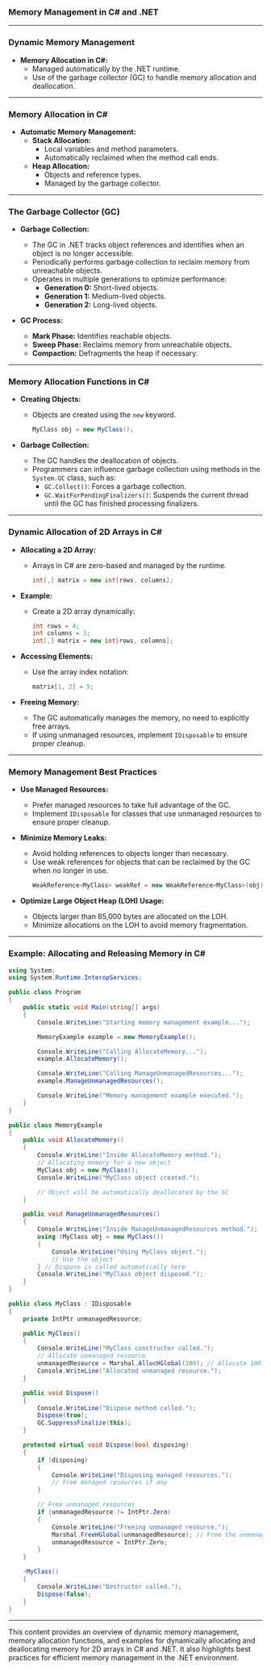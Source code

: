### Memory Management in C# and .NET

---

### Dynamic Memory Management

- **Memory Allocation in C#:**
  - Managed automatically by the .NET runtime.
  - Use of the garbage collector (GC) to handle memory allocation and deallocation.

---

### Memory Allocation in C#

- **Automatic Memory Management:**
  - **Stack Allocation:** 
    - Local variables and method parameters.
    - Automatically reclaimed when the method call ends.
  - **Heap Allocation:** 
    - Objects and reference types.
    - Managed by the garbage collector.

---

### The Garbage Collector (GC)

- **Garbage Collection:**
  - The GC in .NET tracks object references and identifies when an object is no longer accessible.
  - Periodically performs garbage collection to reclaim memory from unreachable objects.
  - Operates in multiple generations to optimize performance:
    - **Generation 0:** Short-lived objects.
    - **Generation 1:** Medium-lived objects.
    - **Generation 2:** Long-lived objects.

- **GC Process:**
  - **Mark Phase:** Identifies reachable objects.
  - **Sweep Phase:** Reclaims memory from unreachable objects.
  - **Compaction:** Defragments the heap if necessary.

---

### Memory Allocation Functions in C#

- **Creating Objects:**
  - Objects are created using the `new` keyword.
    ```csharp
    MyClass obj = new MyClass();
    ```

- **Garbage Collection:**
  - The GC handles the deallocation of objects.
  - Programmers can influence garbage collection using methods in the `System.GC` class, such as:
    - `GC.Collect()`: Forces a garbage collection.
    - `GC.WaitForPendingFinalizers()`: Suspends the current thread until the GC has finished processing finalizers.

---

### Dynamic Allocation of 2D Arrays in C#

- **Allocating a 2D Array:**
  - Arrays in C# are zero-based and managed by the runtime.
    ```csharp
    int[,] matrix = new int[rows, columns];
    ```

- **Example:**
  - Create a 2D array dynamically:
    ```csharp
    int rows = 4;
    int columns = 3;
    int[,] matrix = new int[rows, columns];
    ```

- **Accessing Elements:**
  - Use the array index notation:
    ```csharp
    matrix[1, 2] = 5;
    ```

- **Freeing Memory:**
  - The GC automatically manages the memory, no need to explicitly free arrays.
  - If using unmanaged resources, implement `IDisposable` to ensure proper cleanup.

---

### Memory Management Best Practices

- **Use Managed Resources:**
  - Prefer managed resources to take full advantage of the GC.
  - Implement `IDisposable` for classes that use unmanaged resources to ensure proper cleanup.

- **Minimize Memory Leaks:**
  - Avoid holding references to objects longer than necessary.
  - Use weak references for objects that can be reclaimed by the GC when no longer in use.
    ```csharp
    WeakReference<MyClass> weakRef = new WeakReference<MyClass>(obj);
    ```

- **Optimize Large Object Heap (LOH) Usage:**
  - Objects larger than 85,000 bytes are allocated on the LOH.
  - Minimize allocations on the LOH to avoid memory fragmentation.

---

### Example: Allocating and Releasing Memory in C#

```csharp
using System;
using System.Runtime.InteropServices;

public class Program
{
    public static void Main(string[] args)
    {
        Console.WriteLine("Starting memory management example...");

        MemoryExample example = new MemoryExample();

        Console.WriteLine("Calling AllocateMemory...");
        example.AllocateMemory();

        Console.WriteLine("Calling ManageUnmanagedResources...");
        example.ManageUnmanagedResources();

        Console.WriteLine("Memory management example executed.");
    }
}

public class MemoryExample
{
    public void AllocateMemory()
    {
        Console.WriteLine("Inside AllocateMemory method.");
        // Allocating memory for a new object
        MyClass obj = new MyClass();
        Console.WriteLine("MyClass object created.");

        // Object will be automatically deallocated by the GC
    }

    public void ManageUnmanagedResources()
    {
        Console.WriteLine("Inside ManageUnmanagedResources method.");
        using (MyClass obj = new MyClass())
        {
            Console.WriteLine("Using MyClass object.");
            // Use the object
        } // Dispose is called automatically here
        Console.WriteLine("MyClass object disposed.");
    }
}

public class MyClass : IDisposable
{
    private IntPtr unmanagedResource;

    public MyClass()
    {
        Console.WriteLine("MyClass constructor called.");
        // Allocate unmanaged resource
        unmanagedResource = Marshal.AllocHGlobal(100); // Allocate 100 bytes of unmanaged memory
        Console.WriteLine("Allocated unmanaged resource.");
    }

    public void Dispose()
    {
        Console.WriteLine("Dispose method called.");
        Dispose(true);
        GC.SuppressFinalize(this);
    }

    protected virtual void Dispose(bool disposing)
    {
        if (disposing)
        {
            Console.WriteLine("Disposing managed resources.");
            // Free managed resources if any
        }

        // Free unmanaged resources
        if (unmanagedResource != IntPtr.Zero)
        {
            Console.WriteLine("Freeing unmanaged resource.");
            Marshal.FreeHGlobal(unmanagedResource); // Free the unmanaged memory
            unmanagedResource = IntPtr.Zero;
        }
    }

    ~MyClass()
    {
        Console.WriteLine("Destructor called.");
        Dispose(false);
    }
}

```

---

This content provides an overview of dynamic memory management, memory allocation functions, and examples for dynamically allocating and deallocating memory for 2D arrays in C# and .NET. It also highlights best practices for efficient memory management in the .NET environment.
